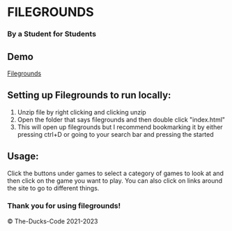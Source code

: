 # FILEGROUNDS
### By a Student for Students

## Demo
<a href="https://the-ducks-code.github.io/filegrounds">Filegrounds</a>

## Setting up Filegrounds to run locally:

1. Unzip file by right clicking and clicking unzip
2. Open the folder that says filegrounds and then double click "index.html"
3. This will open up filegrounds but I recommend bookmarking it by either pressing ctrl+D or going to your search bar and pressing the started


## Usage:

Click the buttons under games to select a category of games to look at and then click on the game you want to play.
You can also click on links around the site to go to different things.


### Thank you for using filegrounds!


© The-Ducks-Code 2021-2023
